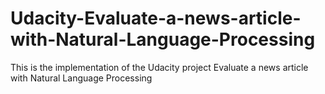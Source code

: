 # Udacity-Evaluate-a-news-article-with-Natural-Language-Processing
This is the implementation of the Udacity project Evaluate a news article with Natural Language Processing
